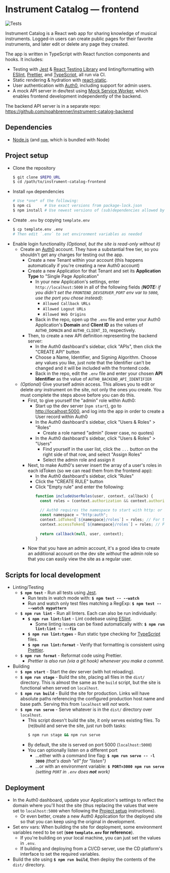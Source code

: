 # Instrument Catalog — frontend

![Tests](https://github.com/noahbrenner/instrument-catalog-frontend/workflows/Tests/badge.svg)

Instrument Catalog is a React web app for sharing knowledge of musical instruments. Logged-in users can create public pages for their favorite instruments, and later edit or delete any page they created.

The app is written in TypeScript with React function components and hooks. It includes:

- Testing with [Jest](https://jestjs.io/) & [React Testing Library](https://testing-library.com/docs/react-testing-library/intro) and linting/formatting with [ESlint](https://eslint.org/), [Prettier](https://prettier.io/), and [TypeScript](https://www.typescriptlang.org/), all run via CI.
- Static rendering & hydration with [react-static](https://github.com/react-static/react-static).
- User authentication with [Auth0](https://auth0.com/), including support for admin users.
- A mock API server in dev/test using [Mock Service Worker](https://mswjs.io/), which enables frontend development independently of the backend.

The backend API server is in a separate repo: <https://github.com/noahbrenner/instrument-catalog-backend>

## Dependencies

- [Node.js](https://nodejs.org/) (and [`npm`](https://www.npmjs.com/get-npm), which is bundled with Node)

## Project setup

- Clone the repository
  ```bash
  $ git clone $REPO_URL
  $ cd /path/to/instrument-catalog-frontend
  ```
- Install `npm` dependencies
  ```bash
  # Use *one* of the following:
  $ npm ci      # Use exact versions from package-lock.json
  $ npm install # Use newest versions of (sub)dependencies allowed by package.json
  ```
- Create `.env` by copying `template.env`
  ```bash
  $ cp template.env .env
  # Then edit `.env` to set environment variables as needed
  ```
- Enable login functionality _(Optional, but the site is read-only without it)_
  - Create an [Auth0](https://auth0.com/) account. They have a substantial free tier, so you shouldn't get any charges for testing out the app.
    - Create a new Tenant within your account (this happens automatically if you're creating a new Auth0 account)
    - Create a new Application for that Tenant and set its **Application Type** to "Single Page Application"
      - In your new Application's settings, enter `http://localhost:5000` in all of the following fields _(**NOTE:** if you didn't set the `FRONTEND_DEVSERVER_PORT` env var to `5000`, use the port you chose instead)_:
        - `Allowed Callback URLs`
        - `Allowed Logout URLs`
        - `Allowed Web Origins`
      - Back in the repo, open up the `.env` file and enter your Auth0 Application's **Domain** and **Client ID** as the values of `AUTH0_DOMAIN` and `AUTH0_CLIENT_ID`, respectively.
    - Then, to create a new API definition representing the backend server:
      - In the Auth0 dashboard's sidebar, click "APIs", then click the "CREATE API" button
      - Choose a Name, Identifier, and Signing Algorithm. Choose any values you like, just note that the Identifier can't be changed and it will be included with the frontend code.
      - Back in the repo, edit the `.env` file and enter your chosen **API Identifier** as the value of `AUTH0_BACKEND_API_IDENTIFIER`
  - _(Optional)_ Give yourself admin access. This allows you to edit or delete _any_ instrument on the site, not only the ones you create. You must complete the steps above before you can do this.
    - First, to give yourself the "admin" role within Auth0:
      - Start up the dev server (`npm start`), go to <http://localhost:5000>, and log into the app in order to create a User record within Auth0
      - In the Auth0 dashboard's sidebar, click "Users & Roles" > "Roles"
        - Create a role named "admin" (lower case, no quotes)
      - In the Auth0 dashboard's sidebar, click "Users & Roles" > "Users"
        - Find yourself in the user list, click the `...` button on the right side of that row, and select "Assign Roles"
        - Select the admin role and assign it
    - Next, to make Auth0's server insert the array of a user's roles in each idToken (so we can read them from the frontend app):
      - In the Auth0 dashboard's sidebar, click "Rules"
      - Click the "CREATE RULE" button
      - Click "Empty rule" and enter the following:
        <!-- prettier-ignore -->
        ```javascript
        function includeUserRoles(user, context, callback) {
          const roles = (context.authorization && context.authorization.roles) || [];
         
          // Auth0 requires the namespace to start with http: or https:
          const namespace = "http:auth";
          context.idToken[`${namespace}/roles`] = roles; // For the frontend to read
          context.accessToken[`${namespace}/roles`] = roles; // For the backend to read
         
          return callback(null, user, context);
        }
        ```
    - Now that you have an admin account, it's a good idea to create an additional account on the dev site _without_ the admin role so that you can easily view the site as a regular user.

## Scripts for local development

- Linting/Testing
  - **`$ npm test`** - Run all tests using [Jest](https://jestjs.io/).
    - Run tests in watch mode with: **`$ npm test -- --watch`**
    - Run and watch only test files matching a RegExp: **`$ npm test -- --watch mypattern`**
  - **`$ npm run lint`** - Run all linters. Each can also be run individually:
    - **`$ npm run lint:lint`** - Lint codebase using [ESlint](https://eslint.org/).
      - Some linting issues can be fixed automatically with: **`$ npm run lint:lint -- --fix`**
    - **`$ npm run lint:types`** - Run static type checking for [TypeScript](https://www.typescriptlang.org/) files.
    - **`$ npm run lint:format`** - Verify that formatting is consistent using [Prettier](https://prettier.io/).
  - **`$ npm run format`** - Reformat code using Prettier.
    - _Prettier is also run (via a git hook) whenever you make a commit._
- Building
  - **`$ npm start`** - Start the dev server (with hot reloading).
  - **`$ npm run stage`** - Build the site, placing all files in the `dist/` directory. This is almost the same as the `build` script, but the site is functional when served on `localhost`.
  - **`$ npm run build`** - Build the site for production. Links will have absolute paths referencing the configured production host name and base path. Serving this from `localhost` will _not_ work.
  - **`$ npm run serve`** - Serve whatever is in the `dist/` directory over `localhost`.
    - This script doesn't build the site, it only serves existing files. To (re)build and serve the site, just run both tasks:
      ```bash
      $ npm run stage && npm run serve
      ```
    - By default, the site is served on port 5000 (`localhost:5000`)
    - You can optionally listen on a different port
      - ...either with a command line flag: **`$ npm run serve -- -l 3000`** _(that's dash "ell" for "listen")_
      - ...or with an environment variable: **`$ PORT=3000 npm run serve`** _(setting `PORT` in `.env` does **not** work)_

## Deployment

- In the Auth0 dashboard, update your Application's settings to reflect the domain where you'll host the site (thus replacing the values that were set to `localhost:5000` when following the [Project setup](#project-setup) instructions).
  - Or even better, create a new Auth0 Application for the deployed site so that you can keep using the original in development.
- Set env vars: When building the site for deployment, some environment variables need to be set (**see `template.env` for reference**).
  - If you're building on your local machine, you can just set the values in `.env`.
  - If building and deploying from a CI/CD server, use the CD platform's interface to set the required variables.
- Build the site using **`$ npm run build`**, then deploy the contents of the `dist/` directory.
